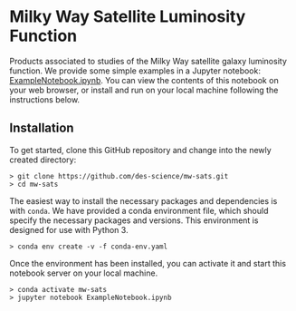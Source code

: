 # Milky Way Satellite Luminosity Function

Products associated to studies of the Milky Way satellite galaxy luminosity function. We provide some simple examples in a Jupyter notebook: [ExampleNotebook.ipynb](ExampleNotebook.ipynb). You can view the contents of this notebook on your web browser, or install and run on your local machine following the instructions below.

## Installation

To get started, clone this GitHub repository and change into the newly created directory:

```
> git clone https://github.com/des-science/mw-sats.git
> cd mw-sats
```

The easiest way to install the necessary packages and dependencies is with `conda`. We have provided a conda environment file, which should specify the necessary packages and versions. This environment is designed for use with Python 3.

```
> conda env create -v -f conda-env.yaml
```

Once the environment has been installed, you can activate it and start this notebook server on your local machine.

```
> conda activate mw-sats
> jupyter notebook ExampleNotebook.ipynb
```

